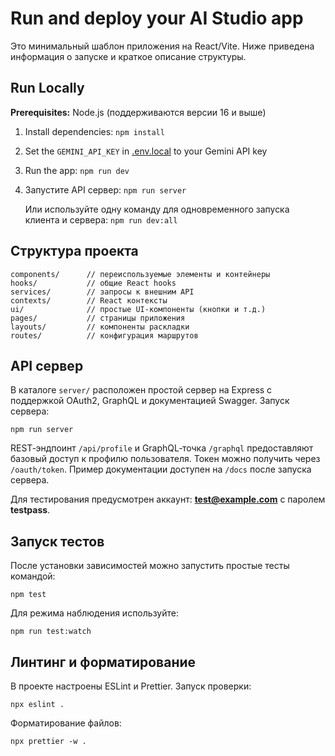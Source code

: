 # Run and deploy your AI Studio app

Это минимальный шаблон приложения на React/Vite. Ниже приведена информация о запуске и краткое описание структуры.

## Run Locally

**Prerequisites:** Node.js (поддерживаются версии 16 и выше)

1. Install dependencies:
   `npm install`
2. Set the `GEMINI_API_KEY` in [.env.local](.env.local) to your Gemini API key
3. Run the app:
   `npm run dev`
4. Запустите API сервер:
   `npm run server`
   
   Или используйте одну команду для одновременного запуска клиента и сервера:
   `npm run dev:all`

## Структура проекта

```
components/      // переиспользуемые элементы и контейнеры
hooks/           // общие React hooks
services/        // запросы к внешним API
contexts/        // React контексты
ui/              // простые UI-компоненты (кнопки и т.д.)
pages/           // страницы приложения
layouts/         // компоненты раскладки
routes/          // конфигурация маршрутов
```


## API сервер

В каталоге `server/` расположен простой сервер на Express с поддержкой OAuth2, GraphQL и документацией Swagger. Запуск сервера:

```
npm run server
```

REST‑эндпоинт `/api/profile` и GraphQL‑точка `/graphql` предоставляют базовый доступ к профилю пользователя. Токен можно получить через `/oauth/token`. Пример документации доступен на `/docs` после запуска сервера.

Для тестирования предусмотрен аккаунт: **test@example.com** с паролем **testpass**.

## Запуск тестов

После установки зависимостей можно запустить простые тесты командой:

`npm test`

Для режима наблюдения используйте:

`npm run test:watch`

## Линтинг и форматирование

В проекте настроены ESLint и Prettier. Запуск проверки:

```
npx eslint .
```

Форматирование файлов:

```
npx prettier -w .
```

